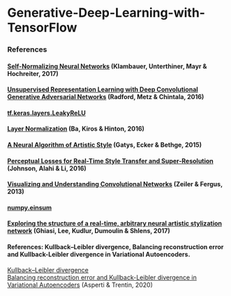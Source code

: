 # Generative-Deep-Learning-with-TensorFlow


### References
#### [Self-Normalizing Neural Networks](https://arxiv.org/abs/1706.02515) (Klambauer, Unterthiner, Mayr & Hochreiter, 2017)

#### [Unsupervised Representation Learning with Deep Convolutional Generative Adversarial Networks](https://arxiv.org/pdf/1511.06434.pdf) (Radford, Metz & Chintala, 2016) 

#### [tf.keras.layers.LeakyReLU](https://www.tensorflow.org/api_docs/python/tf/keras/layers/LeakyReLU)

#### [Layer Normalization](https://arxiv.org/abs/1607.06450) (Ba, Kiros & Hinton, 2016)

#### [A Neural Algorithm of Artistic Style](https://arxiv.org/abs/1508.06576) (Gatys, Ecker & Bethge, 2015)

#### [Perceptual Losses for Real-Time Style Transfer and Super-Resolution](https://cs.stanford.edu/people/jcjohns/eccv16/) (Johnson, Alahi & Li, 2016)

#### [Visualizing and Understanding Convolutional Networks](https://arxiv.org/pdf/1311.2901.pdf) (Zeiler & Fergus, 2013)

#### [numpy.einsum](https://numpy.org/doc/stable/reference/generated/numpy.einsum.html)

#### [Exploring the structure of a real-time, arbitrary neural artistic stylization network](https://arxiv.org/pdf/1705.06830.pdf) (Ghiasi, Lee, Kudlur, Dumoulin & Shlens, 2017)


#### References: Kullback–Leibler divergence, Balancing reconstruction error and Kullback-Leibler divergence in Variational Autoencoders.  
[Kullback–Leibler divergence](https://en.wikipedia.org/wiki/Kullback%E2%80%93Leibler_divergence)  
[Balancing reconstruction error and Kullback-Leibler divergence in Variational Autoencoders](https://arxiv.org/abs/2002.07514) (Asperti & Trentin, 2020)
